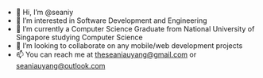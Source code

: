 - 👋 Hi, I’m @seaniy
- 👀 I’m interested in Software Development and Engineering
- 🌱 I’m currently a Computer Science Graduate from National University of Singapore studying Computer Science
- 💞️ I’m looking to collaborate on any mobile/web development projects
- 📫 You can reach me at theseaniauyang@gmail.com or seaniauyang@outlook.com

<!---
seaniy/seaniy is a ✨ special ✨ repository because its `README.md` (this file) appears on your GitHub profile.
You can click the Preview link to take a look at your changes.
--->
